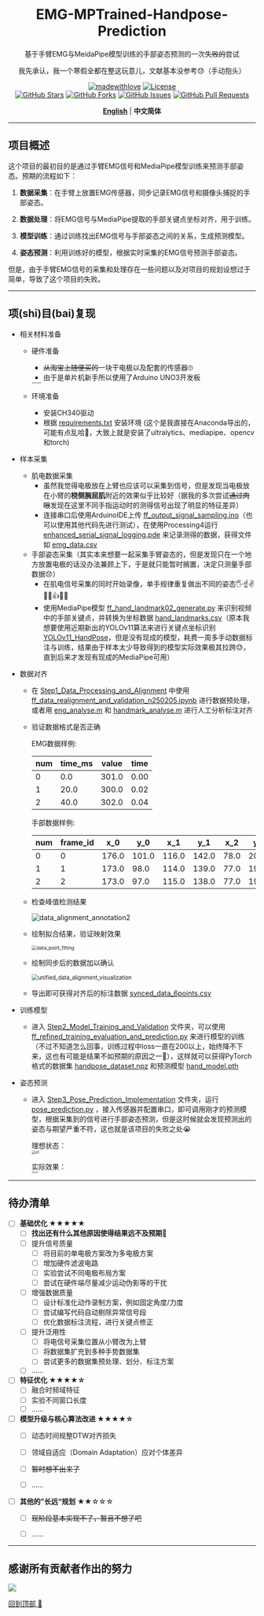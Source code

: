 <div align="center">

<h1>EMG-MPTrained-Handpose-Prediction</h1>

基于手臂EMG与MeidaPipe模型训练的手部姿态预测的一次~~失败的~~尝试<br>

我先承认，我一个寒假全都在整这玩意儿，文献基本没参考😓（手动抱头）<br>

[![madewithlove](https://img.shields.io/badge/made_with-%E2%9D%A4-red?style=for-the-badge&labelColor=orange)](https://github.com/TurkeyC/EMG-MPTrained-Handpose-Prediction) [![License](https://img.shields.io/badge/LICENSE-MIT-green.svg?style=for-the-badge)](https://github.com/TurkeyC/EMG-MPTrained-Handpose-Prediction/blob/master/LICENSE)<br>
[![GitHub Stars](https://img.shields.io/github/stars/TurkeyC/EMG-MPTrained-Handpose-Prediction.svg)](https://github.com/TurkeyC/EMG-MPTrained-Handpose-Prediction/stargazers) [![GitHub Forks](https://img.shields.io/github/forks/TurkeyC/EMG-MPTrained-Handpose-Prediction.svg)](https://github.com/TurkeyC/EMG-MPTrained-Handpose-Prediction/network)  [![GitHub Issues](https://img.shields.io/github/issues/TurkeyC/EMG-MPTrained-Handpose-Prediction.svg)](https://github.com/TurkeyC/EMG-MPTrained-Handpose-Prediction/issues) [![GitHub Pull Requests](https://img.shields.io/github/issues-pr/TurkeyC/EMG-MPTrained-Handpose-Prediction.svg)](https://github.com/TurkeyC/EMG-MPTrained-Handpose-Prediction/pulls)<br>

[**English**](README.md) | **中文简体**

</div>

---

## 项目概述
这个项目的最初目的是通过手臂EMG信号和MediaPipe模型训练来预测手部姿态。预期的流程如下：

 1. **数据采集**：在手臂上放置EMG传感器，同步记录EMG信号和摄像头捕捉的手部姿态。

 2. **数据处理**：将EMG信号与MediaPipe提取的手部关键点坐标对齐，用于训练。

 3. **模型训练**：通过训练找出EMG信号与手部姿态之间的关系，生成预测模型。

 4. **姿态预测**：利用训练好的模型，根据实时采集的EMG信号预测手部姿态。

但是，由于手臂EMG信号的采集和处理存在一些问题以及对项目的规划设想过于简单，导致了这个项目的失败。



---

## 项(shi)目(bai)复现

- 相关材料准备

  - 硬件准备
    - ~~从淘宝上随便买的~~一块干电极以及配套的传感器🙄
    - 由于是单片机新手所以使用了Arduino UNO3开发板
    
    <img src=".resource/ArduinoUNO.jpg" alt="ArduinoUNO" style="zoom:20%;" />
  - 环境准备
    - 安装CH340驱动
    - 根据 [requirements.txt](requirements.txt) 安装环境 (这个是我直接在Anaconda导出的，可能有点乱哈🤗，大致上就是安装了ultralytics、mediapipe、opencv和torch)

- 样本采集

  - 肌电数据采集
    - 虽然我觉得电极放在上臂也应该可以采集到信号，但是发现当电极放在小臂的**桡侧腕屈肌**附近的效果似乎比较好（据我的多次尝试~~通过肉眼~~发现在这里不同手指运动时的测得信号出现了明显的特征差异）
    - 连接串口后使用ArduinoIDE上传 [ff_output_signal_sampling.ino](Arduino%26Processing4_Emg/Arduino_Part/FF_Output_Signal_Sampling/ff_output_signal_sampling.ino)（也可以使用其他代码先进行测试），在使用Processing4运行 [enhanced_serial_signal_logging.pde](Arduino%26Processing4_Emg/Processing4_Part/Enhanced_Serial_Signal_Logging/enhanced_serial_signal_logging.pde) 来记录测得的数据，获得文件如 [emg_data.csv](Cross_Modal_Action_Recognition_Training/Backup_Database_and_Model_Repository_TOP/Emg_Data/emg_data.csv)
  - 手部姿态采集（其实本来想要一起采集手臂姿态的，但是发现只在一个地方放置电极的话没办法兼顾上下，于是就只能暂时搁置，决定只测量手部数据😞）
    - 在肌电信号采集的同时开始录像，单手规律重复做出不同的姿态🖐️☝️✌️🖖🤘👍✊🫳
    - 使用MediaPipe模型 [ff_hand_landmark02_generate.py](MediaPipe_HandPose/ff_hand_landmark02_generate.py) 来识别视频中的手部关键点，并转换为坐标数据 [hand_landmarks.csv](MediaPipe_HandPose/hand_landmarks.csv)（原本我想要使用近期新出的YOLOv11算法来进行关键点坐标识别 [YOLOv11_HandPose](YOLOv11_HandPose)，但是没有现成的模型，耗费一周多手动数据标注与训练，结果由于样本太少导致得到的模型实际效果极其拉跨😓，直到后来才发现有现成的MediaPipe可用）

- 数据对齐

  - 在 [Step1_Data_Processing_and_Alignment](Cross_Modal_Action_Recognition_Training/Step1_Data_Processing_and_Alignment) 中使用 [ff_data_realignment_and_validation_n250205.ipynb](Cross_Modal_Action_Recognition_Training/Step1_Data_Processing_and_Alignment/ff_data_realignment_and_validation_n250205.ipynb) 进行数据预处理，或者用 [eng_analyse.m](Cross_Modal_Action_Recognition_Training/Step1_Data_Processing_and_Alignment/MATLAB_Inspection_Data/eng_analyse.m) 和 [handmark_analyse.m](Cross_Modal_Action_Recognition_Training/Step1_Data_Processing_and_Alignment/MATLAB_Inspection_Data/handmark_analyse.m) 进行人工分析标注对齐

  - 验证数据格式是否正确<br>

    EMG数据样例:<br>

    | num  | time_ms | value | time |
    | ---- | ------- | ----- | ---- |
    | 0    | 0.0     | 301.0 | 0.00 |
    | 1    | 20.0    | 300.0 | 0.02 |
    | 2    | 40.0    | 302.0 | 0.04 |

    手部数据样例:<br>

    | num  | frame_id | x_0   | y_0   | x_1   | y_1   | x_2  | y_2   | x_3  | y_3   | x_4  | ...  |
    | ---- | -------- | ----- | ----- | ----- | ----- | ---- | ----- | ---- | ----- | ---- | ---- |
    | 0    | 0        | 176.0 | 101.0 | 116.0 | 142.0 | 78.0 | 201.0 | 60.0 | 254.0 | 38.0 | ...  |
    | 1    | 1        | 173.0 | 98.0  | 114.0 | 139.0 | 77.0 | 199.0 | 61.0 | 256.0 | 40.0 | ...  |
    | 2    | 2        | 173.0 | 97.0  | 115.0 | 138.0 | 77.0 | 199.0 | 61.0 | 255.0 | 39.0 | ...  |

  - 检查峰值检测结果

    ![data_alignment_annotation2](.resource/data_alignment_annotation2.png)

  - 绘制拟合结果，验证映射效果

    <img src=".resource/data_point_fitting.png" alt="data_point_fitting" style="zoom: 67%;" />

  - 绘制同步后的数据加以确认

    <img src=".resource/unified_data_alignment_visualization.png" alt="unified_data_alignment_visualization" style="zoom:80%;" />

  - 导出即可获得对齐后的标注数据 [synced_data_6points.csv](Cross_Modal_Action_Recognition_Training/Step1_Data_Processing_and_Alignment/synced_data_6points.csv)

- 训练模型

  - 进入 [Step2_Model_Training_and_Validation](Cross_Modal_Action_Recognition_Training/Step2_Model_Training_and_Validation) 文件夹，可以使用 [ff_refined_training_evaluation_and_prediction.py](Cross_Modal_Action_Recognition_Training/Step2_Model_Training_and_Validation/ff_refined_training_evaluation_and_prediction.py) 来进行模型的训练（不过不知道怎么回事，训练过程中loss一直在200以上，始终降不下来，这也有可能是结果不如预期的原因之一🤔），这样就可以获得PyTorch格式的数据集 [handpose_dataset.npz](Cross_Modal_Action_Recognition_Training/Step2_Model_Training_and_Validation/backup_database_and_model_repository/handpose_dataset.npz) 和预测模型 [hand_model.pth](Cross_Modal_Action_Recognition_Training/Step2_Model_Training_and_Validation/backup_database_and_model_repository/hand_model.pth)

- 姿态预测

  - 进入 [Step3_Pose_Prediction_Implementation](Cross_Modal_Action_Recognition_Training/Step3_Pose_Prediction_Implementation) 文件夹，运行 [pose_prediction.py](Cross_Modal_Action_Recognition_Training/Step3_Pose_Prediction_Implementation/pose_prediction.py) ，接入传感器并配置串口，即可调用刚才的预测模型，根据采集到的信号进行手部姿态预测，但是这时候就会发现预测出的姿态与期望严重不符，这也就是该项目的失败之处😭
  
    理想状态：<br><img src=".resource/d1.png" alt="d1" style="zoom:50%;" /><br>
  
    实际效果：<br><img src=".resource/f1.png" alt="f1" style="zoom:25%;" /><img src=".resource/f2.png" alt="f2" style="zoom:25%;" />
  




---

## 待办清单

- [ ] **基础优化 ★★★★★**
  - [ ] **找出还有什么其他原因使得结果远不及预期**🤔
  - [ ] 提升信号质量
    - [ ] 将目前的单电极方案改为多电极方案
    - [ ] 增加硬件滤波电路
    - [ ] 实验尝试不同电极布局方案
    - [ ] 尝试在硬件端尽量减少运动伪影等的干扰
  - [ ] 增强数据质量
    - [ ] 设计标准化动作录制方案，例如固定角度/力度
    - [ ] 尝试编写代码自动剔除异常信号段
    - [ ] 优化数据标注流程，进行关键点修正
  - [ ] 提升泛用性
    - [ ] 将电信号采集位置从小臂改为上臂
    - [ ] 将数据集扩充到多种手势数据集
    - [ ] 尝试更多的数据集预处理、划分、标注方案
  - [ ] ……
  
- [ ] **特征优化 ★★★★☆**
  - [ ] 融合时频域特征
  - [ ] 实验不同窗口长度
  - [ ] ……
  
- [ ] **模型升级与核心算法改进 ★★★★☆**
  - [ ] 动态时间规整DTW对齐损失
  - [ ] 领域自适应（Domain Adaptation）应对个体差异
  - [ ] ~~暂时想不出来了~~
  - [ ] ……
  
  
  
- [ ] **其他的”长远“规划** ★★☆☆☆
  - [ ] ~~现阶段基本实现不了，暂且不想了吧~~
  - [ ] ……




---

## 感谢所有贡献者作出的努力

<a href="https://github.com/TurkeyC/EMG-MPTrained-Handpose-Prediction/graphs/contributors" target="_blank">
  <img src="https://contrib.rocks/image?repo=TurkeyC/EMG-MPTrained-Handpose-Prediction" />
</a>

[回到顶部 🚀](https://github.com/TurkeyC/EMG-MPTrained-Handpose-Prediction?tab=readme-ov-file#readme)